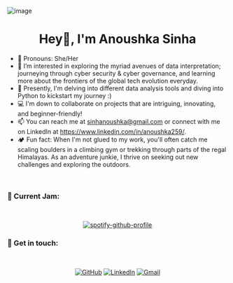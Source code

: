 ![image](https://github.com/anoushkasinnha/anoushkasinnha/assets/161167661/ab850a63-dc80-4d20-be36-36fbc80d0896)

<h1 </h1>
<h1 align="center">Hey👋, I'm Anoushka Sinha</h1>

 
- 🦩 Pronouns: She/Her
- 🔭 I’m interested in exploring the myriad avenues of data interpretation; journeying through cyber security & cyber governance, and learning more about the frontiers of the global tech evolution everyday.  
- 💾 Presently, I'm delving into different data analysis tools and diving into Python to kickstart my journey :)
- 💻 I'm down to collaborate on projects that are intriguing, innovating, and beginner-friendly! 
- 📫 You can reach me at sinhanoushka@gmail.com or connect with me on LinkedIn at https://www.linkedin.com/in/anoushka259/. 
- 🏕 Fun fact: When I'm not glued to my work, you'll often catch me scaling boulders in a climbing gym or trekking through parts of the regal Himalayas. As an adventure junkie, I thrive on seeking out new challenges and exploring the outdoors.
<!---
anoushkasinnha/anoushkasinnha is a ✨ special ✨ repository because its `README.md` (this file) appears on your GitHub profile.
You can click the Preview link to take a look at your changes.
---></h3>    
<br>

<summary><h3>🎵 Current Jam:</h3></summary>
<div align="center">
<br>
  
[![spotify-github-profile](https://spotify-github-profile.vercel.app/api/view?uid=31bof622wbktai6gt6vjltkxn7ny&cover_image=true&theme=default&show_offline=false&background_color=272020&interchange=true&bar_color=345232&bar_color_cover=true)](https://github.com/kittinan/spotify-github-profile)

</div>
<summary><h3>🔗 Get in touch: </h3></summary>
<div align="center">
<br>
 
[![GitHub](https://img.shields.io/badge/github-%23121011.svg?style=for-the-badge&logo=github&logoColor=white)](https://github.com/anoushkasinnha)
[![LinkedIn](https://img.shields.io/badge/linkedin-%230077B5.svg?style=for-the-badge&logo=linkedin&logoColor=white)](https://www.linkedin.com/in/anoushka259/)
[![Gmail](https://img.shields.io/badge/Gmail-D14836?style=for-the-badge&logo=gmail&logoColor=white)](mailto:sinhanoushka@gmail.com)

</div>
